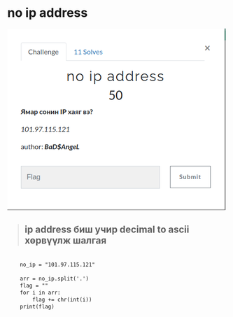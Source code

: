 # no ip address

<img src=challenge.png>

>## ip address биш учир decimal to ascii хөрвүүлж шалгая

```

    no_ip = "101.97.115.121"

    arr = no_ip.split('.')
    flag = ""
    for i in arr:
        flag += chr(int(i))
    print(flag)

```